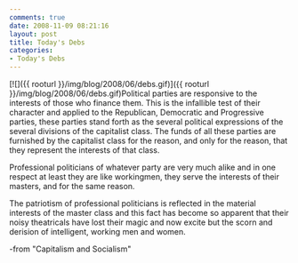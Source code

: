 ```yaml
---
comments: true
date: 2008-11-09 08:21:16
layout: post
title: Today's Debs
categories:
- Today's Debs
---
```


[![]({{ rooturl }}/img/blog/2008/06/debs.gif)]({{ rooturl }}/img/blog/2008/06/debs.gif)Political parties are responsive to the interests of those who finance them. This is the infallible test of their character and applied to the Republican, Democratic and Progressive parties, these parties stand forth as the several political expressions of the several divisions of the capitalist class. The funds of all these parties are furnished by the capitalist class for the reason, and only for the reason, that they represent the interests of that class.<!-- more -->

Professional politicians of whatever party are very much alike and in one respect at least they are like workingmen, they serve the interests of their masters, and for the same reason.

The patriotism of professional politicians is reflected in the material interests of the master class and this fact has become so apparent that their noisy theatricals have lost their magic and now excite but the scorn and derision of intelligent, working men and women.


-from "Capitalism and Socialism"
